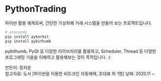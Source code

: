 # PythonTrading

파이썬 활용 예제로써, 간단한 가상화폐 거래 시스템을 만들어 보는 프로젝트입니다.

```python
# anaconda
pip install pykorbit
pip install pybithumb
```

pybithumb, PyQt 등 다양한 라이브러리를 활용하고, Scheduler, Thread 등 다양한 프로그래밍 기술을 이해하고 활용해보는 것이 목적입니다. :)

만든이: 정지운  
참고자료: 도서 [파이썬을 이용한 비트코인 자동매매, 조대표 외 1명]
날짜: 2020.11 ~
